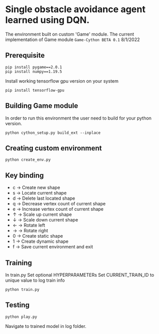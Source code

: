 # **Single obstacle avoidance agent learned using DQN.**
The environment built on custom 'Game' module.
The current implementation of Game module `Game-Cython BETA 0.1`
8/1/2022

## Prerequisite
```
pip install pygame==2.0.1
pip install numpy==1.19.5
```

Install working tensorflow gpu version on your system
```
pip install tensorflow-gpu
```

## Building Game module
In order to run this environment the user need to build for your python version.

```
python cython_setup.py build_ext --inplace
```

## Creating custom environment
```
python create_env.py
```

## Key binding

<ul>
    <li>c -> Create new shape</li>
    <li>s -> Locate current shape</li>
    <li>d -> Delete last located shape</li>
    <li>q -> Decrease vertex count of current shape</li>
    <li>e -> Increase vertex count of current shape</li>
    <li>↑ -> Scale up current shape</li>
    <li>↓ -> Scale down current shape</li>
    <li>← -> Rotate left</li>
    <li>→ -> Rotate right</li>
    <li>0 -> Create static shape</li>
    <li>1 -> Create dynamic shape</li>
    <li>f -> Save current environment and exit</li>
</ul>

## Training
In train.py
Set optional HYPERPARAMETERs
Set CURRENT_TRAIN_ID to unique value to log train info
```
python train.py
```

## Testing
```
python play.py
```
Navigate to trained model in log folder.
